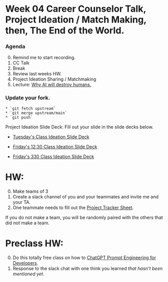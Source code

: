 # Week 04 Career Counselor Talk, Project Ideation / Match Making, then, The End of the World. 

### Agenda
0. Remind me to start recording.
0. CC Talk 
0. Break
0. Review last weeks HW. 
0. Project Ideation Sharing / Matchmaking
0. Lecture: [Why AI will destroy humans.](https://docs.google.com/presentation/d/1eiTLUbIdrWsbq5h8oJta3cFZEo1iWEi_5LSc_JkcwGQ/edit?usp=sharing) 


### Update your fork.
	* `git fetch upstream`
	* `git merge upstream/main`
	* `git push`

Project Ideation Slide Deck: Fill out your slide in the slide decks below. 
* [Tuesday's Class Ideation Slide Deck](https://docs.google.com/presentation/d/1XEnrqxIsORXMipsu0OwE-rn1ZVSOfTygH7fCeS-Ftrs/edit?usp=sharing) 

* [Friday's 12:30 Class Ideation Slide Deck](https://docs.google.com/presentation/d/1EaSwviYnKEIc_0o2ifRj7vRneWFGlPaJwNE4jlWGdT0/edit?usp=sharing)


* [Friday's 330 Class Ideation Slide Deck](https://docs.google.com/presentation/d/1JfQOfQr70Lw9jPNnVDzvjd1hW6DlwsWenNNF7rWfUNE/edit?usp=sharing)


# HW:
0. Make teams of 3
0. Create a slack channel of you and your teammates and invite me and your TA.  
0. One teammate needs to fill out the [Project Tracker Sheet](https://docs.google.com/spreadsheets/d/1x_UyRUQoe7MhY0KeHdt0ticF8Pdw18xyY8iW82rmasg/edit?usp=sharing).  

If you do not make a team, you will be randomly paired with the others that did not make a team. 

# Preclass HW:
0. Do this totally free class on how to [ChatGPT Prompt Engineering for Developers](https://www.deeplearning.ai/short-courses/chatgpt-prompt-engineering-for-developers/). 
0. Response to the slack chat with one think you learned _that hasn't been mentioned yet_. 